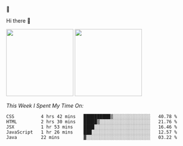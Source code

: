 
🚀 


Hi there 👋

<!--
**BambuTeam/BambuTeam** is a ✨ _special_ ✨ repository because its `README.md` (this file) appears on your GitHub profile.

Here are some ideas to get you started:

- 🔭 I’m currently working on ...
- 🌱 I’m currently learning ...
- 👯 I’m looking to collaborate on ...
- 🤔 I’m looking for help with ...
- 💬 Ask me about ...
- 📫 How to reach me: ...
- 😄 Pronouns: ...
- ⚡ Fun fact: ...
-->

<img height="180em" src="https://github-readme-stats.vercel.app/api?username=BambuTeam&show_icons=true&hide_border=true&&count_private=true&include_all_commits=true&theme=dark" />


<img height="180em" src="https://github-readme-stats.vercel.app/api/top-langs/?username=BambuTeam&layout=compact&theme=dark" />





*This Week I Spent My Time On:*
<!--START_SECTION:waka-->
```text
CSS          4 hrs 42 mins   ██████████▒░░░░░░░░░░░░░░   40.78 % 
HTML         2 hrs 30 mins   █████▒░░░░░░░░░░░░░░░░░░░   21.76 % 
JSX          1 hr 53 mins    ████░░░░░░░░░░░░░░░░░░░░░   16.46 % 
JavaScript   1 hr 26 mins    ███░░░░░░░░░░░░░░░░░░░░░░   12.57 % 
Java         22 mins         ▓░░░░░░░░░░░░░░░░░░░░░░░░   03.22 % 
```
<!--END_SECTION:waka-->
